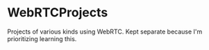 # WebRTCProjects
Projects of various kinds using WebRTC. Kept separate because I'm prioritizing learning this.
